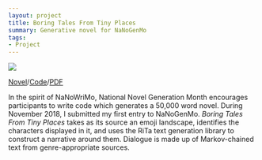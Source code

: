 ```yaml
---
layout: project
title: Boring Tales From Tiny Places
summary: Generative novel for NaNoGenMo
tags:
- Project
---
```


<p><img src="https://emmawinston.me/assets/images/tinyplaces.png" style="max-width: 100%;"></p>

<p><a href="http://tinyplaces.glitch.me">Novel</a>/<a href="https://github.com/emmawinston/nanogenmo18">Code</a>/<a href="https://emmawinston.me/assets/docs/boringtalesfromtinyplaces.pdf">PDF</a></p>

<p>In the spirit of NaNoWriMo, National Novel Generation Month encourages participants to write code which generates a 50,000 word novel. During November 2018, I submitted my first entry to NaNoGenMo. <i>Boring Tales From Tiny Places</i> takes as its source an emoji landscape, identifies the characters displayed in it, and uses the RiTa text generation library to construct a narrative around them. Dialogue is made up of Markov-chained text from genre-appropriate sources.</p>